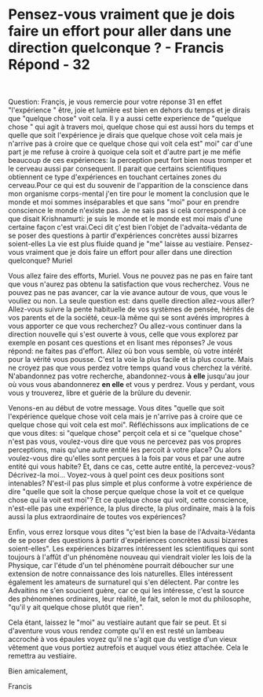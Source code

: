 # Pensez-vous vraiment que je dois faire un effort pour aller dans une direction quelconque ? - Francis Répond - 32



&nbsp; 





Question: Fran&ccedil;is, je vous remercie pour votre r&eacute;ponse 31 en effet &quot;l'exp&eacute;rience &quot; &ecirc;tre, joie et lumi&egrave;re est bien en dehors du temps et je dirais que &quot;quelque chose&quot; voit cela. Il y a aussi cette experience de &quot;quelque chose &quot; qui agit &agrave; travers moi, quelque chose qui est aussi hors du temps et quelle que soit l'exp&eacute;rience je dirais que quelque chose voit cela mais je n'arrive pas &agrave; croire que ce quelque chose qui voit cela est&quot; moi&quot; car d'une part je me refuse &agrave; croire &agrave; quoique cela soit et d'autre part je me m&eacute;fie beaucoup de ces exp&eacute;riences: la perception peut fort bien nous tromper et le cerveau aussi par consequent. Il parait que certains scientifiques obtiennent ce type d'exp&eacute;riences en touchant certaines zones du cerveau.Pour ce qui est du souvenir de l'apparition de la conscience dans mon organisme corps-mental j'en tire pour le moment la conclusion que le monde et moi sommes ins&eacute;parables et que sans &quot;moi&quot; pour en prendre conscience le monde n'existe pas. Je ne sais pas si cel&agrave; correspond &agrave; ce que disait Krishnamurti: je suis le monde et le monde est moi mais d'une certaine fa&ccedil;on c'est vrai.Ceci dit &ccedil;'est bien l'objet de l'advaita-v&eacute;danta de se poser des questions &agrave; partir d'exp&eacute;riences concr&egrave;tes aussi bizarres soient-elles La vie est plus fluide quand je &quot;me&quot; laisse au vestiaire. Pensez-vous vraiment que je dois faire un effort pour aller dans une direction quelconque? Muriel





  







Vous allez faire des efforts, Muriel. Vous ne pouvez pas ne pas en faire tant que vous n'aurez pas obtenu la satisfaction que vous recherchez. Vous ne pouvez pas ne pas avancer, car la vie avance autour de vous, que vous le vouliez ou non. La seule question est: dans quelle direction allez-vous aller? Allez-vous suivre la pente habituelle de vos syst&egrave;mes de pens&eacute;e, h&eacute;rit&eacute;s de vos parents et de la soci&eacute;t&eacute;, ceux-l&agrave; m&ecirc;me qui se sont av&eacute;r&eacute;s impropres &agrave; vous apporter ce que vous recherchez? Ou allez-vous continuer dans la direction nouvelle qui s'est ouverte &agrave; vous, celle que vous explorez par exemple en posant ces questions et en lisant mes r&eacute;ponses? Je vous r&eacute;pond: ne faites pas d'effort. Allez o&ugrave; bon vous semble, o&ugrave; votre int&eacute;r&ecirc;t pour la v&eacute;rit&eacute; vous pousse. C'est la voie la plus facile et la plus courte. Mais ne croyez pas que vous perdez votre temps quand vous cherchez la v&eacute;rit&eacute;. N'abandonnez pas votre recherche, abandonnez-vous **&agrave;** **elle** jusqu'au jour o&ugrave; vous vous abandonnerez **en elle** et vous y perdrez. Vous y perdant, vous vous y trouverez, libre et gu&eacute;rie de la br&ucirc;lure du devenir.





  







Venons-en au d&eacute;but de votre message. Vous dites &quot;quelle que soit l'exp&eacute;rience quelque chose voit cela mais je n'arrive pas &agrave; croire que ce quelque chose qui voit cela est moi&quot;. R&eacute;fl&eacute;chissons aux implications de ce que vous dites: si &quot;quelque chose&quot; per&ccedil;oit cela et si ce &quot;quelque chose&quot; n'est pas vous, voulez-vous dire que vous ne percevez pas vos propres perceptions, mais qu'une autre entit&eacute; les percoit &agrave; votre place? Ou alors voulez-vous dire qu'elles sont per&ccedil;ues &agrave; la fois par vous et par une autre entit&eacute; qui vous habite? Et, dans ce cas, cette autre entit&eacute;, la percevez-vous? D&eacute;crivez-la moi... Voyez-vous &agrave; quel point ces deux positions sont intenables? N'est-il pas plus simple et plus conforme &agrave; votre exp&eacute;rience de dire &quot;quelle que soit la chose per&ccedil;ue quelque chose la voit et ce quelque chose qui la voit est moi&quot;? Et ce quelque chose qui voit, cette conscience, n'est-elle pas une exp&eacute;rience, la plus directe, la plus ordinaire, mais &agrave; la fois aussi la plus extraordinaire de toutes vos exp&eacute;riences?





  







Enfin, vous errez lorsque vous dites &quot;&ccedil;'est bien la base de l'Advaita-V&eacute;danta de se poser des questions &agrave; partir d'exp&eacute;riences concr&egrave;tes aussi bizarres soient-elles&quot;. Les exp&eacute;riences bizarres int&eacute;ressent les scientifiques qui sont toujours &agrave; l'aff&ucirc;t d'un ph&eacute;nom&egrave;ne nouveau qui viendrait violer les lois de la Physique, car l'&eacute;tude d'un tel ph&eacute;nom&egrave;ne pourrait d&eacute;boucher sur une extension de notre connaissance des lois naturelles. Elles int&eacute;ressent &eacute;galement les amateurs de surnaturel qui s'en d&eacute;lectent. Par contre les Advaitins ne s'en soucient gu&egrave;re, car ce qui les int&eacute;resse, c'est la source des ph&eacute;nom&egrave;nes ordinaires, leur r&eacute;alit&eacute;, le fait, selon le mot du philosophe, &quot;qu'il y ait quelque chose plut&ocirc;t que rien&quot;.





  







Cela &eacute;tant, laissez le &quot;moi&quot; au vestiaire autant que fair se peut. Et si d'aventure vous vous rendez compte qu'il en est rest&eacute; un lambeau accroch&eacute; &agrave; vos &eacute;paules voyez qu'il ne s'agit que du vestige d'un vieux v&ecirc;tement que vous portiez autrefois et auquel vous &eacute;tiez attach&eacute;e. Cela le remettra au vestiaire.





  







Bien amicalement,





  







Francis






